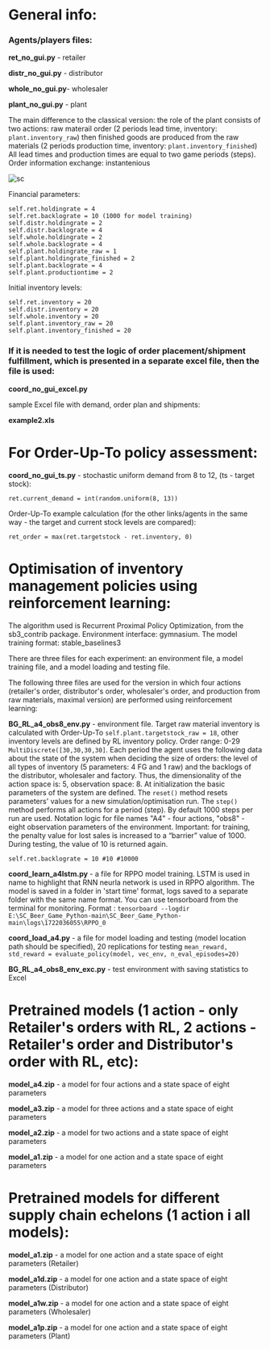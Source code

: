 # General info:
### Agents/players files:

**ret_no_gui.py** - retailer

**distr_no_gui.py** - distributor

**whole_no_gui.py**- wholesaler

**plant_no_gui.py** - plant

The main difference to the classical version: the role of the plant consists of two actions: raw materail order (2 periods lead time, inventory: ```plant.inventory_raw```) then finished goods are produced from the raw materials  (2 periods production time, inventory: ```plant.inventory_finished```)
All lead times and production times are equal to two game periods (steps). Order information exchange: instantenious

![sc](https://github.com/user-attachments/assets/a7e163be-d54e-4156-a813-09a6bb5eea7a)

Financial parameters:
```
self.ret.holdingrate = 4
self.ret.backlograte = 10 (1000 for model training)
self.distr.holdingrate = 2
self.distr.backlograte = 4
self.whole.holdingrate = 2
self.whole.backlograte = 4
self.plant.holdingrate_raw = 1
self.plant.holdingrate_finished = 2
self.plant.backlograte = 4
self.plant.productiontime = 2
```

Initial inventory levels:
```
self.ret.inventory = 20
self.distr.inventory = 20
self.whole.inventory = 20
self.plant.inventory_raw = 20
self.plant.inventory_finished = 20
```

### If it is needed to test the logic of order placement/shipment fulfillment, which is presented in a separate excel file, then the file is used:

**coord_no_gui_excel.py**

sample Excel file with demand, order plan and shipments:

**example2.xls**

# For Order-Up-To policy assessment:

**coord_no_gui_ts.py** - stochastic uniform demand from 8 to 12, (ts - target stock):

```
ret.current_demand = int(random.uniform(8, 13))
```

Order-Up-To example calculation (for the other links/agents in the same way - the target and current stock levels are compared):
```
ret_order = max(ret.targetstock - ret.inventory, 0)
```

# Optimisation of inventory management policies using reinforcement learning:

The algorithm used is Recurrent Proximal Policy Optimization, from the sb3_contrib package. Environment interface: gymnasium. The model training format: stable_baselines3

There are three files for each experiment: an environment file, a model training file, and a model loading and testing file. 

The following three files are used for the version in which four actions (retailer's order, distributor's order, wholesaler's order, and production from raw materials, maximal version) are performed using reinforcement learning:

**BG_RL_a4_obs8_env.py** - environment file. Target raw material inventory is calculated with Order-Up-To ```self.plant.targetstock_raw = 18```, other inventory levels are defined by RL inventory policy. Order range: 0-29 ```MultiDiscrete([30,30,30,30]```. Each period the agent uses the following data about the state of the system when deciding the size of orders: the level of all types of inventory (5 parameters: 4 FG and 1 raw) and the backlogs of the distributor, wholesaler and factory. Thus, the dimensionality of the action space is: 5, observation space: 8. 
At initialization the basic parameters of the system are defined. The ```reset()``` method resets parameters' values for a new simulation/optimisation run. The ```step()``` method performs all actions for a period (step). By default 1000 steps per run are used. Notation logic for file names "A4" - four actions, "obs8" - eight observation parameters of the environment. Important: for training, the penalty value for lost sales is increased to a “barrier” value of 1000. During testing, the value of 10 is returned again.

```self.ret.backlograte = 10 #10 #10000```


**coord_learn_a4lstm.py** - a file for RPPO model training. LSTM is used in name to highlight that RNN neurla network is used in RPPO algorithm. The model is saved in a folder in 'start time' format, logs saved to a separate folder with the same name format. You can use tensorboard from the terminal for monitoring. Format : ```tensorboard --logdir E:\SC_Beer_Game_Python-main\SC_Beer_Game_Python-main\logs\1722036055\RPPO_0```


**coord_load_a4.py** - a file for model loading and testing  (model location path should be specified), 20 replications for testing ```mean_reward, std_reward = evaluate_policy(model, vec_env, n_eval_episodes=20)```

**BG_RL_a4_obs8_env_exc.py** - test environment with saving statistics to Excel

# Pretrained models (1 action - only Retailer's orders with RL, 2 actions - Retailer's order and Distributor's order with RL, etc):

**model_a4.zip** - a model for four actions and a state space of eight parameters

**model_a3.zip** - a model for three actions and a state space of eight parameters

**model_a2.zip** - a model for two actions and a state space of eight parameters

**model_a1.zip** - a model for one action and a state space of eight parameters


# Pretrained models for different supply chain echelons (1 action i all models):

**model_a1.zip** - a model for one action and a state space of eight parameters (Retailer)

**model_a1d.zip** - a model for one action and a state space of eight parameters (Distributor)

**model_a1w.zip** - a model for one action and a state space of eight parameters (Wholesaler)

**model_a1p.zip** - a model for one action and a state space of eight parameters (Plant)

